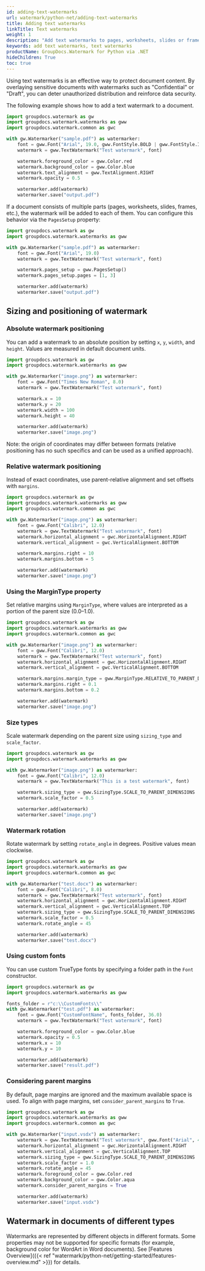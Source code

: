 ```yaml
---
id: adding-text-watermarks
url: watermark/python-net/adding-text-watermarks
title: Adding text watermarks
linkTitle: Text watermarks
weight: 1
description: "Add text watermarks to pages, worksheets, slides or frames using Python via .NET."
keywords: add text watermarks, text watermarks
productName: GroupDocs.Watermark for Python via .NET
hideChildren: True
toc: true
---
```


Using text watermarks is an effective way to protect document content. By overlaying sensitive documents with watermarks such as "Confidential" or "Draft", you can deter unauthorized distribution and reinforce data security.

The following example shows how to add a text watermark to a document.

```python
import groupdocs.watermark as gw
import groupdocs.watermark.watermarks as gww
import groupdocs.watermark.common as gwc

with gw.Watermarker("sample.pdf") as watermarker:
    font = gww.Font("Arial", 19.0, gww.FontStyle.BOLD | gww.FontStyle.ITALIC)
    watermark = gww.TextWatermark("Test watermark", font)

    watermark.foreground_color = gww.Color.red
    watermark.background_color = gww.Color.blue
    watermark.text_alignment = gww.TextAlignment.RIGHT
    watermark.opacity = 0.5

    watermarker.add(watermark)
    watermarker.save("output.pdf")
```

If a document consists of multiple parts (pages, worksheets, slides, frames, etc.), the watermark will be added to each of them. You can configure this behavior via the `PagesSetup` property:

```python
import groupdocs.watermark as gw
import groupdocs.watermark.watermarks as gww

with gw.Watermarker("sample.pdf") as watermarker:
    font = gww.Font("Arial", 19.0)
    watermark = gww.TextWatermark("Test watermark", font)

    watermark.pages_setup = gww.PagesSetup()
    watermark.pages_setup.pages = [1, 3]

    watermarker.add(watermark)
    watermarker.save("output.pdf")
```

## Sizing and positioning of watermark

### Absolute watermark positioning

You can add a watermark to an absolute position by setting `x`, `y`, `width`, and `height`. Values are measured in default document units.

```python
import groupdocs.watermark as gw
import groupdocs.watermark.watermarks as gww

with gw.Watermarker("image.png") as watermarker:
    font = gww.Font("Times New Roman", 8.0)
    watermark = gww.TextWatermark("Test watermark", font)

    watermark.x = 10
    watermark.y = 20
    watermark.width = 100
    watermark.height = 40

    watermarker.add(watermark)
    watermarker.save("image.png")
```

Note: the origin of coordinates may differ between formats (relative positioning has no such specifics and can be used as a unified approach).

### Relative watermark positioning

Instead of exact coordinates, use parent-relative alignment and set offsets with `margins`.

```python
import groupdocs.watermark as gw
import groupdocs.watermark.watermarks as gww
import groupdocs.watermark.common as gwc

with gw.Watermarker("image.png") as watermarker:
    font = gww.Font("Calibri", 12.0)
    watermark = gww.TextWatermark("Test watermark", font)
    watermark.horizontal_alignment = gwc.HorizontalAlignment.RIGHT
    watermark.vertical_alignment = gwc.VerticalAlignment.BOTTOM

    watermark.margins.right = 10
    watermark.margins.bottom = 5

    watermarker.add(watermark)
    watermarker.save("image.png")
```

### Using the MarginType property

Set relative margins using `MarginType`, where values are interpreted as a portion of the parent size (0.0–1.0).

```python
import groupdocs.watermark as gw
import groupdocs.watermark.watermarks as gww
import groupdocs.watermark.common as gwc

with gw.Watermarker("image.png") as watermarker:
    font = gww.Font("Calibri", 12.0)
    watermark = gww.TextWatermark("Test watermark", font)
    watermark.horizontal_alignment = gwc.HorizontalAlignment.RIGHT
    watermark.vertical_alignment = gwc.VerticalAlignment.BOTTOM

    watermark.margins.margin_type = gww.MarginType.RELATIVE_TO_PARENT_DIMENSIONS
    watermark.margins.right = 0.1
    watermark.margins.bottom = 0.2

    watermarker.add(watermark)
    watermarker.save("image.png")
```

### Size types

Scale watermark depending on the parent size using `sizing_type` and `scale_factor`.

```python
import groupdocs.watermark as gw
import groupdocs.watermark.watermarks as gww

with gw.Watermarker("image.png") as watermarker:
    font = gww.Font("Calibri", 12.0)
    watermark = gww.TextWatermark("This is a test watermark", font)

    watermark.sizing_type = gww.SizingType.SCALE_TO_PARENT_DIMENSIONS
    watermark.scale_factor = 0.5

    watermarker.add(watermark)
    watermarker.save("image.png")
```

### Watermark rotation

Rotate watermark by setting `rotate_angle` in degrees. Positive values mean clockwise.

```python
import groupdocs.watermark as gw
import groupdocs.watermark.watermarks as gww
import groupdocs.watermark.common as gwc

with gw.Watermarker("test.docx") as watermarker:
    font = gww.Font("Calibri", 8.0)
    watermark = gww.TextWatermark("Test watermark", font)
    watermark.horizontal_alignment = gwc.HorizontalAlignment.RIGHT
    watermark.vertical_alignment = gwc.VerticalAlignment.TOP
    watermark.sizing_type = gww.SizingType.SCALE_TO_PARENT_DIMENSIONS
    watermark.scale_factor = 0.5
    watermark.rotate_angle = 45

    watermarker.add(watermark)
    watermarker.save("test.docx")
```

### Using custom fonts

You can use custom TrueType fonts by specifying a folder path in the `Font` constructor.

```python
import groupdocs.watermark as gw
import groupdocs.watermark.watermarks as gww

fonts_folder = r"c:\\CustomFonts\\"
with gw.Watermarker("test.pdf") as watermarker:
    font = gww.Font("CustomFontName", fonts_folder, 36.0)
    watermark = gww.TextWatermark("Test watermark", font)

    watermark.foreground_color = gww.Color.blue
    watermark.opacity = 0.5
    watermark.x = 10
    watermark.y = 10

    watermarker.add(watermark)
    watermarker.save("result.pdf")
```

### Considering parent margins

By default, page margins are ignored and the maximum available space is used. To align with page margins, set `consider_parent_margins` to `True`.

```python
import groupdocs.watermark as gw
import groupdocs.watermark.watermarks as gww
import groupdocs.watermark.common as gwc

with gw.Watermarker("input.vsdx") as watermarker:
    watermark = gww.TextWatermark("Test watermark", gww.Font("Arial", 42.0))
    watermark.horizontal_alignment = gwc.HorizontalAlignment.RIGHT
    watermark.vertical_alignment = gwc.VerticalAlignment.TOP
    watermark.sizing_type = gww.SizingType.SCALE_TO_PARENT_DIMENSIONS
    watermark.scale_factor = 1.0
    watermark.rotate_angle = 45
    watermark.foreground_color = gww.Color.red
    watermark.background_color = gww.Color.aqua
    watermark.consider_parent_margins = True

    watermarker.add(watermark)
    watermarker.save("input.vsdx")
```

## Watermark in documents of different types

Watermarks are represented by different objects in different formats. Some properties may not be supported for specific formats (for example, background color for WordArt in Word documents). See [Features Overview]({{< ref "watermark/python-net/getting-started/features-overview.md" >}}) for details.


